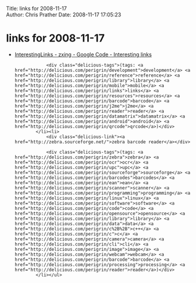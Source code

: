 Title: links for 2008-11-17  
Author: Chris Prather
Date: 2008-11-17 17:05:23

# links for 2008-11-17
<ul class="delicious"><li>
                <div class="delicious-link"><a href="http://code.google.com/p/zxing/wiki/InterestingLinks">InterestingLinks - zxing - Google Code - Interesting links</a></div>
                
                <div class="delicious-tags">(tags: <a href="http://delicious.com/perigrin/development">development</a> <a href="http://delicious.com/perigrin/reference">reference</a> <a href="http://delicious.com/perigrin/library">library</a> <a href="http://delicious.com/perigrin/mobile">mobile</a> <a href="http://delicious.com/perigrin/links">links</a> <a href="http://delicious.com/perigrin/resources">resources</a> <a href="http://delicious.com/perigrin/barcode">barcode</a> <a href="http://delicious.com/perigrin/j2me">j2me</a> <a href="http://delicious.com/perigrin/reader">reader</a> <a href="http://delicious.com/perigrin/datamatrix">datamatrix</a> <a href="http://delicious.com/perigrin/android">android</a> <a href="http://delicious.com/perigrin/qrcode">qrcode</a>)</div>
            </li><li>
                <div class="delicious-link"><a href="http://zebra.sourceforge.net/">zebra barcode reader</a></div>
                
                <div class="delicious-tags">(tags: <a href="http://delicious.com/perigrin/zebra">zebra</a> <a href="http://delicious.com/perigrin/ocr">ocr</a> <a href="http://delicious.com/perigrin/upc">upc</a> <a href="http://delicious.com/perigrin/sourceforge">sourceforge</a> <a href="http://delicious.com/perigrin/barcodes">barcodes</a> <a href="http://delicious.com/perigrin/ean">ean</a> <a href="http://delicious.com/perigrin/scanner">scanner</a> <a href="http://delicious.com/perigrin/programming">programming</a> <a href="http://delicious.com/perigrin/linux">linux</a> <a href="http://delicious.com/perigrin/software">software</a> <a href="http://delicious.com/perigrin/code">code</a> <a href="http://delicious.com/perigrin/opensource">opensource</a> <a href="http://delicious.com/perigrin/library">library</a> <a href="http://delicious.com/perigrin/data">data</a> <a href="http://delicious.com/perigrin/c%2B%2B">c++</a> <a href="http://delicious.com/perigrin/c">c</a> <a href="http://delicious.com/perigrin/camera">camera</a> <a href="http://delicious.com/perigrin/cli">cli</a> <a href="http://delicious.com/perigrin/image">image</a> <a href="http://delicious.com/perigrin/webcam">webcam</a> <a href="http://delicious.com/perigrin/barcode">barcode</a> <a href="http://delicious.com/perigrin/processing">processing</a> <a href="http://delicious.com/perigrin/reader">reader</a>)</div>
            </li></ul>
